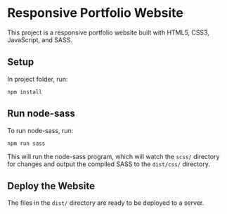 # Responsive Portfolio Website

This project is a responsive portfolio website built with HTML5, CSS3, JavaScript, and SASS.

## Setup

In project folder, run:

```
npm install
```

## Run node-sass

To run node-sass, run:

```
npm run sass
```

This will run the node-sass program, which will watch the `scss/` directory for changes and output the compiled SASS to the `dist/css/` directory.

## Deploy the Website

The files in the `dist/` directory are ready to be deployed to a server.

